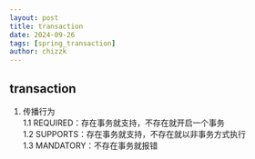 ```yaml
---
layout: post
title: transaction
date: 2024-09-26
tags: [spring_transaction]
author: chizzk
---
```

## transaction
1. 传播行为<br>
1.1 REQUIRED：存在事务就支持，不存在就开启一个事务<br>
1.2 SUPPORTS：存在事务就支持，不存在就以非事务方式执行<br>
1.3 MANDATORY：不存在事务就报错<br>
